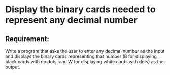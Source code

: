 # Display the binary cards needed to represent any decimal number

## Requirement:

Write a program that asks the user to enter any decimal number as the input and displays the binary cards representing that number (B for displaying black cards with no dots, and W for displaying white cards with dots) as the output.
